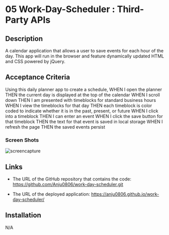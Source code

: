 
# 05 Work-Day-Scheduler : Third-Party APIs

## Description
A calendar application that allows a user to save events for each hour of the day. This app will run in the browser and feature dynamically updated HTML and CSS powered by jQuery.


## Acceptance Criteria

Using this daily planner app to create a schedule,
WHEN I open the planner
THEN the current day is displayed at the top of the calendar
WHEN I scroll down
THEN I am presented with timeblocks for standard business hours
WHEN I view the timeblocks for that day
THEN each timeblock is color coded to indicate whether it is in the past, present, or future
WHEN I click into a timeblock
THEN I can enter an event
WHEN I click the save button for that timeblock
THEN the text for that event is saved in local storage
WHEN I refresh the page
THEN the saved events persist


### Screen Shots
![screencapture](https://user-images.githubusercontent.com/126565826/233275494-6799f7fb-8d0f-42e1-8f89-60f63ffdced7.png)


## Links

* The URL of the GitHub repository that contains the code: 
https://github.com/Anju0806/work-day-scheduler.git

* The URL of the deployed application:
https://anju0806.github.io/work-day-scheduler/


## Installation

N/A

